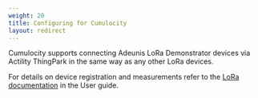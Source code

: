 ```yaml
---
weight: 20
title: Configuring for Cumulocity
layout: redirect
---
```

Cumulocity supports connecting Adeunis LoRa Demonstrator devices via Actility ThingPark in the same way as any other LoRa devices. 

For details on device registration and measurements refer to the [LoRa documentation](/guides/users-guide/optional-services/#lora) in the User guide.

